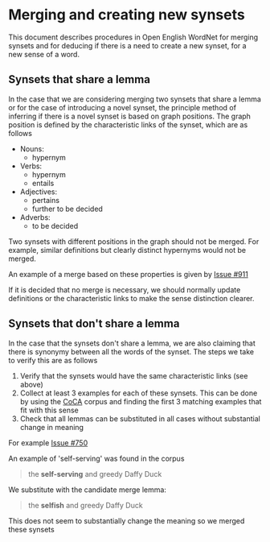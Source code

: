 Merging and creating new synsets
================================

This document describes procedures in Open English WordNet for merging synsets and for 
deducing if there is a need to create a new synset, for a new sense of a word.

Synsets that share a lemma
--------------------------

In the case that we are considering merging two synsets that share a lemma or for the
case of introducing a novel synset, the principle method of inferring if there is a novel
synset is based on graph positions. The graph position is defined by the characteristic
links of the synset, which are as follows

* Nouns:
  * hypernym
* Verbs:
  * hypernym
  * entails
* Adjectives:
  * pertains
  * further to be decided
* Adverbs:
  * to be decided

Two synsets with different positions in the graph should not be merged. For example,
similar definitions but clearly distinct hypernyms would not be merged.

An example of a merge based on these properties is given by [Issue #911](https://github.com/globalwordnet/english-wordnet/issues/911)

If it is decided that no merge is necessary, we should normally update definitions
or the characteristic links to make the sense distinction clearer.

Synsets that don't share a lemma
--------------------------------

In the case that the synsets don't share a lemma, we are also claiming that there
is synonymy between all the words of the synset. The steps we take to verify this
are as follows

1. Verify that the synsets would have the same characteristic links (see above)
2. Collect at least 3 examples for each of these synsets. This can be done by
   using the [CoCA](https://www.english-corpora.org/coca/) corpus and finding 
   the first 3 matching examples that fit with this sense
3. Check that all lemmas can be substituted in all cases without substantial change in meaning

For example [Issue #750](https://github.com/globalwordnet/english-wordnet/issues/750)

An example of 'self-serving' was found in the corpus

> the __self-serving__ and greedy Daffy Duck

We substitute with the candidate merge lemma:

> the __selfish__ and greedy Daffy Duck

This does not seem to substantially change the meaning so we merged these synsets
